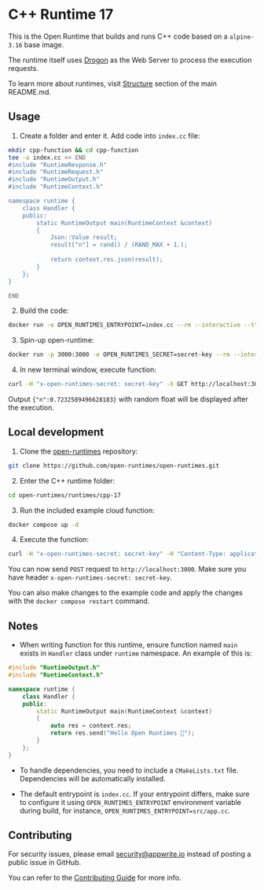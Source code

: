 
# C++ Runtime 17

This is the Open Runtime that builds and runs C++ code based on a `alpine-3.16` base image. 

The runtime itself uses [Drogon](https://github.com/drogonframework/drogon) as the Web Server to process the execution requests.

To learn more about runtimes, visit [Structure](https://github.com/open-runtimes/open-runtimes#structure) section of the main README.md.

## Usage

1. Create a folder and enter it. Add code into `index.cc` file:


```bash
mkdir cpp-function && cd cpp-function
tee -a index.cc << END
#include "RuntimeResponse.h"
#include "RuntimeRequest.h"
#include "RuntimeOutput.h"
#include "RuntimeContext.h"

namespace runtime {
    class Handler {
    public:
        static RuntimeOutput main(RuntimeContext &context)
        {
            Json::Value result;
            result["n"] = rand() / (RAND_MAX + 1.);
            
            return context.res.json(result);
        }
    };
}

END

```

2. Build the code:

```bash
docker run -e OPEN_RUNTIMES_ENTRYPOINT=index.cc --rm --interactive --tty --volume $PWD:/mnt/code openruntimes/cpp:v3-17 sh helpers/build.sh
```

3. Spin-up open-runtime:

```bash
docker run -p 3000:3000 -e OPEN_RUNTIMES_SECRET=secret-key --rm --interactive --tty --volume $PWD/code.tar.gz:/mnt/code/code.tar.gz:ro openruntimes/cpp:v3-17 sh helpers/start.sh "/usr/local/server/src/function/cpp_runtime"
```

4. In new terminal window, execute function:

```bash
curl -H "x-open-runtimes-secret: secret-key" -X GET http://localhost:3000/
```

Output `{"n":0.7232589496628183}` with random float will be displayed after the execution.

## Local development

1. Clone the [open-runtimes](https://github.com/open-runtimes/open-runtimes) repository:

```bash
git clone https://github.com/open-runtimes/open-runtimes.git
```

2. Enter the C++ runtime folder:

```bash
cd open-runtimes/runtimes/cpp-17
```

3. Run the included example cloud function:

```bash
docker compose up -d
```

4. Execute the function:

```bash
curl -H "x-open-runtimes-secret: secret-key" -H "Content-Type: application/json" -X POST http://localhost:3000/ -d '{"id": "4"}'
```

You can now send `POST` request to `http://localhost:3000`. Make sure you have header `x-open-runtimes-secret: secret-key`.

You can also make changes to the example code and apply the changes with the `docker compose restart` command.

## Notes

- When writing function for this runtime, ensure function named `main` exists in `Handler` class under `runtime` namespace. An example of this is:

```cpp
#include "RuntimeOutput.h"
#include "RuntimeContext.h"

namespace runtime {
    class Handler {
    public:
        static RuntimeOutput main(RuntimeContext &context)
        {
            auto res = context.res;
            return res.send("Hello Open Runtimes 👋");
        }
    };
}
```

- To handle dependencies, you need to include a `CMakeLists.txt` file. Dependencies will be automatically installed.

- The default entrypoint is `index.cc`. If your entrypoint differs, make sure to configure it using `OPEN_RUNTIMES_ENTRYPOINT` environment variable during build, for instance, `OPEN_RUNTIMES_ENTRYPOINT=src/app.cc`.

## Contributing

For security issues, please email security@appwrite.io instead of posting a public issue in GitHub.

You can refer to the [Contributing Guide](https://github.com/open-runtimes/open-runtimes/blob/main/CONTRIBUTING.md) for more info.
